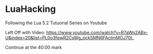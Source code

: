 # LuaHacking

Following the Lua 5.2 Tutuorial Series on Youtube

Left Off with Video:
https://www.youtube.com/watch?v=R7aWn2ABx-U&index=20&list=PL0o3fqwR2CsWg_ockSMN6FActmMOJ70t_

Continue at the 40:00 mark




 



